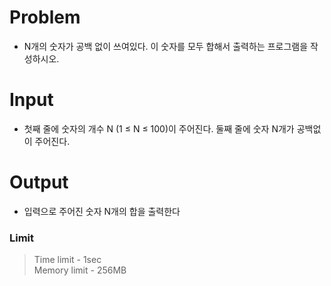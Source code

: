 # Problem
- N개의 숫자가 공백 없이 쓰여있다. 이 숫자를 모두 합해서 출력하는 프로그램을 작성하시오.

# Input
- 첫째 줄에 숫자의 개수 N (1 ≤ N ≤ 100)이 주어진다. 둘째 줄에 숫자 N개가 공백없이 주어진다.

# Output
- 입력으로 주어진 숫자 N개의 합을 출력한다

### Limit
> Time limit - 1sec  
> Memory limit - 256MB